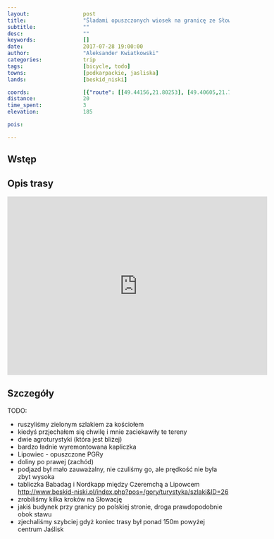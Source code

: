 ```yaml
---
layout:                 post
title:                  "Śladami opuszczonych wiosek na granicę ze Słowacją"
subtitle:               ""
desc:                   ""
keywords:               []
date:                   2017-07-28 19:00:00
author:                 "Aleksander Kwiatkowski"
categories:             trip
tags:                   [bicycle, todo]
towns:                  [podkarpackie, jasliska]
lands:                  [beskid_niski]

coords:                 [{"route": [[49.44156,21.80253], [49.40605,21.77644], [49.38901,21.77867], [49.37471,21.78536], [49.37186,21.79180]], "type": "bicycle"}]
distance:               20
time_spent:             3
elevation:              185

pois:

---
```



Wstęp
-----

Opis trasy
----------

<iframe height='405' width='590' frameborder='0' allowtransparency='true' scrolling='no' src='https://www.strava.com/activities/1105801669/embed/3498393c2ade1098331fc0121b2fe6c956b51669'></iframe>

Szczegóły
---------

TODO:

* ruszyliśmy zielonym szlakiem za kościołem
* kiedyś przjechałem się chwilę i mnie zaciekawiły te tereny
* dwie agroturystyki (która jest bliżej)
* bardzo ładnie wyremontowana kapliczka
* Lipowiec - opuszczone PGRy
* doliny po prawej (zachód)
* podjazd był mało zauważalny, nie czuliśmy go, ale prędkość nie była zbyt wysoka
* tabliczka Babadag i Nordkapp między Czeremchą a Lipowcem http://www.beskid-niski.pl/index.php?pos=/gory/turystyka/szlaki&ID=26
* zrobiliśmy kilka kroków na Słowację
* jakiś budynek przy granicy po polskiej stronie, droga prawdopodobnie obok stawu
* zjechaliśmy szybciej gdyż koniec trasy był ponad 150m powyżej centrum Jaślisk
